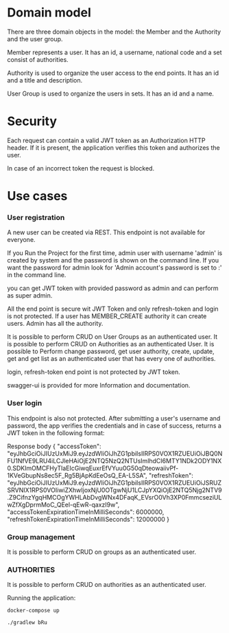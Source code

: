 # Domain model

There are three domain objects in the model: the Member and the Authority and the user group.

Member represents a user. It has an id, a username, national code and a set consist of authorities.

Authority is used to organize the user access to the end points. It has an id and a title and description.

User Group is used to organize the users in sets. It has an id and a name.

# Security

Each request can contain a valid JWT token as an Authorization HTTP header. If it is present,
the application verifies this token and authorizes the user.

In case of an incorrect token the request is blocked.

# Use cases

### User registration

A new user can be created via REST. This endpoint is not available for everyone.

If you Run the Project for the first time, admin user with username 'admin' is created by system and
the password is shown on the command line. If you want the password for admin look for
'Admin account's password is set to :'
in the command line.

you can get JWT token with provided password as admin and can perform as super admin.

All the end point is secure wit JWT Token and only refresh-token and login is not protected.
If a user has MEMBER_CREATE authority it can create users.
Admin has all the authority.

It is possible to perform CRUD on User Groups as an authenticated user.
It is possible to perform CRUD on Authorities as an authenticated User.
It is possible to Perform change password, get user authority, create, update,
get and get list as an authenticated user that has every one of authorities.

login, refresh-token end point is not protected by JWT token.

swagger-ui is provided for more Information and documentation.

### User login

This endpoint is also not protected. After submitting a user's username and password,
the app verifies the credentials and
in case of success, returns a JWT token in the following format:

Response body
{
"accessToken": "eyJhbGciOiJIUzUxMiJ9.eyJzdWIiOiJhZG1pbiIsIlRPS0VOX1RZUEUiOiJBQ0NFU1NfVE9LRU4iLCJleHAiOjE2NTQ5NzQ2NTUsImlhdCI6MTY1NDk2ODY1NX0.SDKImOMCFHyTlaEIcGiwqEuxrEfVYuu0G50qDteowaiivPf-1KVeGbupNs8ec5F_Rg5BjApKdEeOsQ_EA-L5SA",
"refreshToken": "eyJhbGciOiJIUzUxMiJ9.eyJzdWIiOiJhZG1pbiIsIlRPS0VOX1RZUEUiOiJSRUZSRVNIX1RPS0VOIiwiZXhwIjoxNjU0OTgwNjU1LCJpYXQiOjE2NTQ5Njg2NTV9.Z9CifnzYgqHMCOgYWHLAbDvgWNx4DFaqK_EVsrO0Vh3XP0FmmcseziULwZfXgDprmMoC_QEel-qEwR-qaxzI9w",
"accessTokenExpirationTimeInMilliSeconds": 6000000,
"refreshTokenExpirationTimeInMilliSeconds": 12000000
}

### Group management

It is possible to perform CRUD on groups as an authenticated user.

### AUTHORITIES

It is possible to perform CRUD on authorities as an authenticated user.

Running the application:

```docker-compose up```

```./gradlew bRu```
